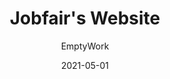 ---
title: Jobfair's Website
author: EmptyWork
date: 2021-05-01
endDate: false
tags: ["project"]
image: /images/jobfair.png
description: An website that aim to help Ambonese looking for their new opportunties
linkDemo: https://jobfairgpmsyaloom.skom.id
linkCode: false
---